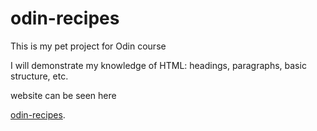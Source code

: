 # odin-recipes
This is my pet project for Odin course

I will demonstrate my knowledge of HTML: headings, paragraphs, basic structure, etc.

website can be seen here

[odin-recipes](https://yelqo17.github.io/odin-recipes/).


